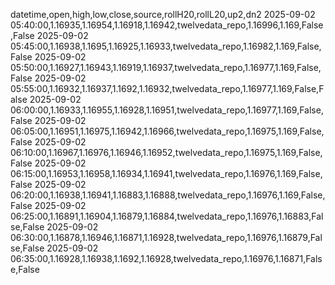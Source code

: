 datetime,open,high,low,close,source,rollH20,rollL20,up2,dn2
2025-09-02 05:40:00,1.16935,1.16954,1.16918,1.16942,twelvedata_repo,1.16996,1.169,False,False
2025-09-02 05:45:00,1.16938,1.1695,1.16925,1.16933,twelvedata_repo,1.16982,1.169,False,False
2025-09-02 05:50:00,1.16927,1.16943,1.16919,1.16937,twelvedata_repo,1.16977,1.169,False,False
2025-09-02 05:55:00,1.16932,1.16937,1.1692,1.16932,twelvedata_repo,1.16977,1.169,False,False
2025-09-02 06:00:00,1.16933,1.16955,1.16928,1.16951,twelvedata_repo,1.16977,1.169,False,False
2025-09-02 06:05:00,1.16951,1.16975,1.16942,1.16966,twelvedata_repo,1.16975,1.169,False,False
2025-09-02 06:10:00,1.16967,1.16976,1.16946,1.16952,twelvedata_repo,1.16975,1.169,False,False
2025-09-02 06:15:00,1.16953,1.16958,1.16934,1.16941,twelvedata_repo,1.16976,1.169,False,False
2025-09-02 06:20:00,1.16938,1.16941,1.16883,1.16888,twelvedata_repo,1.16976,1.169,False,False
2025-09-02 06:25:00,1.16891,1.16904,1.16879,1.16884,twelvedata_repo,1.16976,1.16883,False,False
2025-09-02 06:30:00,1.16878,1.16946,1.16871,1.16928,twelvedata_repo,1.16976,1.16879,False,False
2025-09-02 06:35:00,1.16928,1.16938,1.1692,1.16928,twelvedata_repo,1.16976,1.16871,False,False
